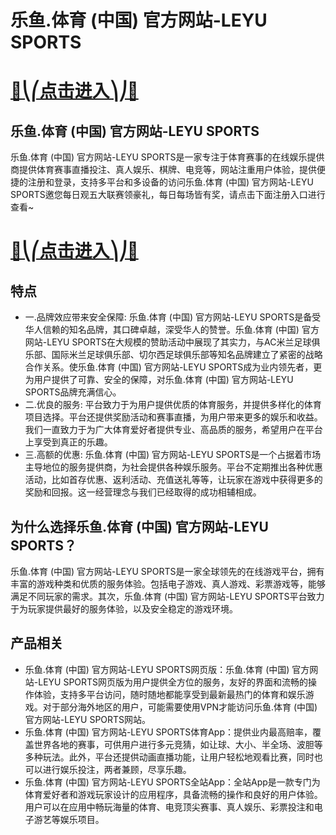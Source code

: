 # 乐鱼.体育 (中国) 官方网站-LEYU SPORTS

# [🍉⎝⎛点击进入⎞⎠🍉](https://kkdd668.cn)
## 乐鱼.体育 (中国) 官方网站-LEYU SPORTS
乐鱼.体育 (中国) 官方网站-LEYU SPORTS是一家专注于体育赛事的在线娱乐提供商提供体育赛事直播投注、真人娱乐、棋牌、电竞等，网站注重用户体验，提供便捷的注册和登录，支持多平台和多设备的访问乐鱼.体育 (中国) 官方网站-LEYU SPORTS邀您每日观五大联赛领豪礼，每日每场皆有奖，请点击下面注册入口进行查看~
# [🍉⎝⎛点击进入⎞⎠🍉](https://kkdd668.cn)

## 特点
- 一.品牌效应带来安全保障: 乐鱼.体育 (中国) 官方网站-LEYU SPORTS是备受华人信赖的知名品牌，其口碑卓越，深受华人的赞誉。乐鱼.体育 (中国) 官方网站-LEYU SPORTS在大规模的赞助活动中展现了其实力，与AC米兰足球俱乐部、国际米兰足球俱乐部、切尔西足球俱乐部等知名品牌建立了紧密的战略合作关系。使乐鱼.体育 (中国) 官方网站-LEYU SPORTS成为业内领先者，更为用户提供了可靠、安全的保障，对乐鱼.体育 (中国) 官方网站-LEYU SPORTS品牌充满信心。
- 二.优良的服务: 平台致力于为用户提供优质的体育服务，并提供多样化的体育项目选择。平台还提供奖励活动和赛事直播，为用户带来更多的娱乐和收益。我们一直致力于为广大体育爱好者提供专业、高品质的服务，希望用户在平台上享受到真正的乐趣。
- 三.高额的优惠: 乐鱼.体育 (中国) 官方网站-LEYU SPORTS是一个占据着市场主导地位的服务提供商，为社会提供各种娱乐服务。平台不定期推出各种优惠活动，比如首存优惠、返利活动、充值送礼等等，让玩家在游戏中获得更多的奖励和回报。这一经营理念与我们已经取得的成功相辅相成。

## 为什么选择乐鱼.体育 (中国) 官方网站-LEYU SPORTS？
乐鱼.体育 (中国) 官方网站-LEYU SPORTS是一家全球领先的在线游戏平台，拥有丰富的游戏种类和优质的服务体验。包括电子游戏、真人游戏、彩票游戏等，能够满足不同玩家的需求。其次，乐鱼.体育 (中国) 官方网站-LEYU SPORTS平台致力于为玩家提供最好的服务体验，以及安全稳定的游戏环境。
## 产品相关
- 乐鱼.体育 (中国) 官方网站-LEYU SPORTS网页版：乐鱼.体育 (中国) 官方网站-LEYU SPORTS网页版为用户提供全方位的服务，友好的界面和流畅的操作体验，支持多平台访问，随时随地都能享受到最新最热门的体育和娱乐游戏。对于部分海外地区的用户，可能需要使用VPN才能访问乐鱼.体育 (中国) 官方网站-LEYU SPORTS网站。
- 乐鱼.体育 (中国) 官方网站-LEYU SPORTS体育App：提供业内最高赔率，覆盖世界各地的赛事，可供用户进行多元竞猜，如让球、大小、半全场、波胆等多种玩法。此外，平台还提供动画直播功能，让用户轻松地观看比赛，同时也可以进行娱乐投注，两者兼顾，尽享乐趣。
- 乐鱼.体育 (中国) 官方网站-LEYU SPORTS全站App：全站App是一款专门为体育爱好者和游戏玩家设计的应用程序，具备流畅的操作和良好的用户体验。用户可以在应用中畅玩海量的体育、电竞顶尖赛事、真人娱乐、彩票投注和电子游艺等娱乐项目。
